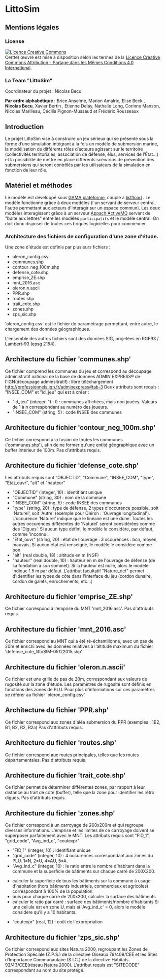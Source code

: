 LittoSim
=========

## Mentions légales

### License

<a rel="license" href="http://creativecommons.org/licenses/by-sa/4.0/"><img alt="Licence Creative Commons" style="border-width:0" src="https://i.creativecommons.org/l/by-sa/4.0/80x15.png" /></a><br />Ce(tte) œuvre est mise à disposition selon les termes de la <a rel="license" href="http://creativecommons.org/licenses/by-sa/4.0/">Licence Creative Commons Attribution -  Partage dans les Mêmes Conditions 4.0 International</a>.

### La Team "LittoSim"
Coordinateur du projet : Nicolas Becu


**Par ordre alphabétique** : Brice Anselme, Marion Amalric, Elise Beck , **Nicolas Becu**, Xavier Bertin , Etienne Delay, Nathalie Long, Corinne Manson, Nicolas Marilleau, Cécilia Pignon-Mussaud et Frédéric Rousseaux

## Introduction
Le projet LittoSim vise à construire un jeu sérieux qui se présente sous la forme d’une simulation intégrant à la fois un modèle de submersion marine, la modélisation de différents rôles d’acteurs agissant sur le territoire (collectivités territoriales, association de défense, élus, services de l’État...) et la possibilité de mettre en place différents scénarios de prévention des submersions qui seront contrôlés par les utilisateurs de la simulation en fonction de leur rôle.


## Matériel et méthodes
Le modèle est développé sous [GAMA plateforme](https://code.google.com/p/gama-platform/), couplé à [listflood](http://www.bristol.ac.uk/geography/research/hydrology/models/lisflood/) . Le modèle fonctionne grâce à deux modèles (l'un servant de serveur central, l'autre permettant aux acteurs d'interagir sur un espace commun).
Les deux modèles interagissent grâce à un serveur [Appach ActiveMQ](http://activemq.apache.org/) servant de "boite aux lettres" entre les modèles `participatifs` et le modèle central. On doit donc disposer de toutes ces briques logicielles pour commencer.


### Architecture des fichiers de configuration d'une zone d'étude.
Une zone d'étude est définie par plusieurs fichiers :
* oleron_config.csv
* communes.shp
* contour_neg_100m.shp
* defense_cote.shp
* emprise_ZE.shp
* mnt_2016.asc
* oleron.n.ascii
* PPR.shp
* routes.shp
* trait_cote.shp
* zones.shp
* zps_sic.shp

'oleron_config.csv' est le fichier de paramétrage permettant, entre autre, le chargement des données géographiques.

L'ensemble des autres fichiers sont des données SIG, projetées en RGF93 / Lambert-93 (epsg 2154).

## Architecture du fichier 'communes.shp'
Ce fichier comprend les communes du jeu et correspond au découpage administratif national de la base de données  ADMIN EXPRESS® de l'IGN(découpage adminsitratif) : libre téléchargement  http://professionnels.ign.fr/adminexpress#tab-3 
Deux attributs sont requis : "INSEE_COM" et "id_jeu" qui est à créer :
- "id_jeu" (integer, 1) : 0 : communes affichées, mais non jouées. Valeurs de 1 à n correspondant au numéro des joueurs.
- "INSEE_COM" (string, 5) : code INSEE des communes

## Architecture du fichier 'contour_neg_100m.shp'
Ce fichier correspond à la fusion de toutes les communes ('communes.shp'), afin de ne former qu'une entité géographique avec un buffer intérieur de 100m.
Pas d'attributs requis.

## Architecture du fichier 'defense_cote.shp'
Les attributs requis sont "OBJECTID", "Commune", "INSEE_COM", "type", "Etat_ouvr", "alt" et "hauteur" 
- "OBJECTID" (integer, 10) : identifiant unique
- "Commune" (string, 30) : nom de la commune
- "INSEE_COM" (string, 5) : code INSEE des communes
- "type" (string, 20) : type de défense, 2 types d'occurence possible, soit 'Naturel', soit 'Autre' (exemple pour Oléron : 'Ouvrage longitudinal').
L'occurence 'Naturel' indique que le linéaire est une dune. Toutes les autres occurences différentes de 'Naturel' seront considérées comme des 'Digues'. Si aucun type défini, le modèle le considère, par défaut, comme 'inconnu'.
 - "Etat_ouvr" (string, 20) : état de l'ouvrage : 3 occurences : bon, moyen, mauvais. Si aucun état est renseigné, le modèle le considère comme bon.
- "alt" (real double, 18) : altitude en m (NGF)
- "hauteur" (real double, 10) : hauteur en m de l'ouvrage de défense (de sa fondation à son sommet). Si la hauteur est nulle, alors le modele indique 1.5 m par défaut.
L'attribut facultatif "Nature_def" permet d'identifier les types de côte dans l'interface du jeu (cordon dunaire, cordon de galets, enrochements, etc...)

## Architecture du fichier 'emprise_ZE.shp'
Ce fichier correspond à l'emprise du MNT 'mnt_2016.asc'.
Pas d'attributs requis.

## Architecture du fichier 'mnt_2016.asc'
Ce fichier correspond au MNT qui a été ré-échantillonné, avec un pas de 20m et enrichi avec les données relatives à l'altitude maximum du fichier 'defense_cote_littoSIM-05122015.shp'

## Architecture du fichier 'oleron.n.ascii'
Ce fichier est une grille de pas de 20m, correspondant aux valeurs de rugosité sur la zone d'étude. Les paramètres de rugosité sont définis en fonctions des zones de PLU. Pour plus d'informations sur ces paramètres se référer au fichier 'oleron_config.csv'


## Architecture du fichier 'PPR.shp'
Ce fichier correspond aux zones d'aléa submersion du PPR (exemples : 1B2, B1, B2, R2, R2a)
Pas d'attributs requis.

## Architecture du fichier 'routes.shp'
Ce fichier correspond aux routes principales, telles que les routes départementales.
Pas d'attributs requis.

## Architecture du fichier 'trait_cote.shp'
Ce fichier permet de déterminer différentes zones, par rapport à leur distance au trait de côte (buffer), telle que la zone pour identifier les rétro digues.
Pas d'attributs requis.

## Architecture du fichier 'zones.shp'
Ce fichier correspond à un carroyage de 200x200m et qui regroupe diverses informations.
L'emprise et les limites de ce carroyage doivent se superposer parfaitement avec le MNT.
Les attributs requis sont "FID_1", "grid_code", "Avg_ind_c", "coutexpr"
- "FID_1" (integer, 10) : identifiant unique
- "grid_code" (integer, 10) : 4 occurences correspondant aux zones du PLU. 1=N, 2=U, 4=AU, 5=A.
- "Avg_ind_c" (integer, 10) : le ratio entre le nombre d’habitant dans la commune et la superficie de bâtiments sur chaque carré de 200X200. 
* calculer la superficie de tous les bâtiments sur la commune à usage d'habitation (hors bâtiments industriels, commerciaux et agricoles) correspondant à 100% de la population.
* puis pour chaque carré de 200x200, calculer la surface des bâtiments
* calculer le ratio par carré  : surface des bâtiments/nombre d'habitants
Si une cellule est en zone U, mais si 'Avg_ind_c' = 0, alors le modèle considère qu'il y a 10 habitants.
- "coutexpr" (real, 12) : coût de l'expropriation

## Architecture du fichier 'zps_sic.shp'
Ce fichier correspond aux sites Natura 2000, regroupant les Zones de Protection Spéciale (Z.P.S.) de la directive Oiseaux 79/409/CEE et les Sites d’Importance Communautaire (S.I.C.) de la directive Habitats 92/43/CEE(réseau Natura 2000).
L'attribut requis est "SITECODE" correspondant au nom du site protégé.
